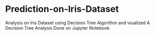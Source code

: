 # Prediction-on-Iris-Dataset
Analysis on Iris Dataset using Decision Tree  Algorithm and viualized A Decision Tree 
Analysis Done on Jupyter Notebook
